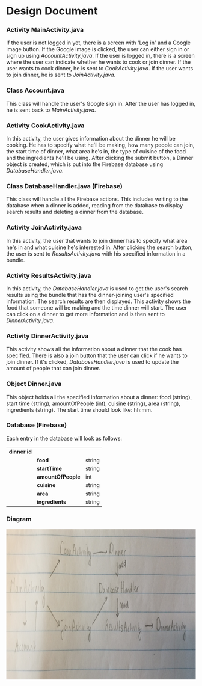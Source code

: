 # Design Document

### Activity MainActivity.java
If the user is not logged in yet, there is a screen with 'Log in' and a Google image button. If the Google image is clicked,
the user can either sign in or sign up using <i>AccountActivity.java</i>. If the user is logged in, there is a screen where 
the user can indicate whether he wants to cook or join dinner. If the user wants to cook dinner, he is sent to
<i>CookActivity.java</i>. If the user wants to join dinner, he is sent to <i>JoinActivity.java</i>.

### Class Account.java
This class will handle the user's Google sign in. After the user has logged in, he is sent back to <i>MainActivity.java</i>.

### Activity CookActivity.java
In this activity, the user gives information about the dinner he will be cooking. He has to specify what he'll be making, how
many people can join, the start time of dinner, what area he's in, the type of cuisine of the food and the ingredients 
he'll be using. After clicking the submit button, a Dinner object is created, which is put into the Firebase database using 
<i>DatabaseHandler.java</i>. 

### Class DatabaseHandler.java (Firebase)
This class will handle all the Firebase actions. This includes writing to the database when a dinner is added, reading from
the database to display search results and deleting a dinner from the database.

### Activity JoinActivity.java
In this activity, the user that wants to join dinner has to specify what area he's in and what cuisine he's interested in.
After clicking the search button, the user is sent to <i>ResultsActivity.java</i> with his specified information in a bundle.

### Activity ResultsActivity.java
In this activity, the <i>DatabaseHandler.java</i> is used to get the user's search results using the bundle that has the
dinner-joining user's specified information. The search results are then displayed. This activity shows the food that
someone will be making and the time dinner will start. The user can click on a dinner to get more information and is then
sent to <i>DinnerActivity.java</i>.

### Activity DinnerActivity.java
This activity shows all the information about a dinner that the cook has specified. There is also a join button that the user
can click if he wants to join dinner. If it's clicked, <i>DatabaseHandler.java</i> is used to update the amount of people 
that can join dinner.

### Object Dinner.java
This object holds all the specified information about a dinner: food (string), start time (string), amountOfPeople (int), 
cuisine (string), area (string), ingredients (string). The start time should look like: hh:mm.

### Database (Firebase)
Each entry in the database will look as follows:

<table class="tg">
  <tr>
    <th class="tg-yw4l">dinner id</th>
    <th class="tg-yw4l"></th>
    <th class="tg-yw4l"></th>
  </tr>
  <tr>
    <td class="tg-yw4l"></td>
    <td class="tg-yw4l"><b>food</b></td>
    <td class="tg-yw4l">string</td>
  </tr>
  <tr>
    <td class="tg-yw4l"></td>
    <td class="tg-yw4l"><b>startTime</b></td>
    <td class="tg-yw4l">string</td>
  </tr>
  <tr>
    <td class="tg-yw4l"></td>
    <td class="tg-yw4l"><b>amountOfPeople</b></td>
    <td class="tg-yw4l">int</td>
  </tr>
  <tr>
    <td class="tg-yw4l"></td>
    <td class="tg-yw4l"><b>cuisine</b></td>
    <td class="tg-yw4l">string</td>
  </tr>
  <tr>
    <td class="tg-yw4l"></td>
    <td class="tg-yw4l"><b>area</b></td>
    <td class="tg-yw4l">string</td>
  </tr>
  <tr>
    <td class="tg-yw4l"></td>
    <td class="tg-yw4l"><b>ingredients</b></td>
    <td class="tg-yw4l">string</td>
  </tr>
</table>

### Diagram
<img src="/doc/diagramSketch.png" height="400">
